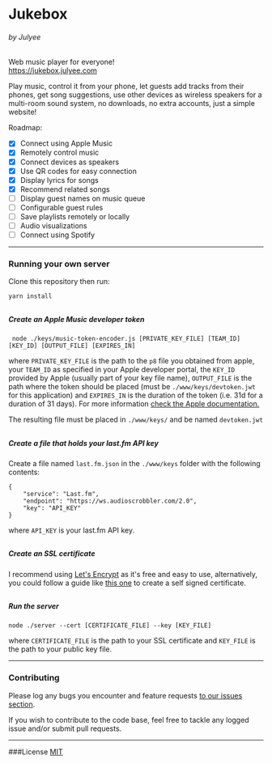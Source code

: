 # Jukebox
###### by  Julyee

Web music player for everyone!  
https://jukebox.julyee.com

Play music, control it from your phone, let guests add tracks from their phones, get song suggestions, use other devices as wireless speakers for a multi-room sound system, no downloads, no extra accounts, just a simple website!

Roadmap:  
- [x] Connect using Apple Music
- [x] Remotely control music
- [x] Connect devices as speakers
- [x] Use QR codes for easy connection
- [x] Display lyrics for songs
- [x] Recommend related songs
- [ ] Display guest names on music queue
- [ ] Configurable guest rules
- [ ] Save playlists remotely or locally
- [ ] Audio visualizations
- [ ] Connect using Spotify

---
### Running your own server
Clone this repository then run:
```
yarn install
```

##
##### Create an Apple Music developer token
```
 node ./keys/music-token-encoder.js [PRIVATE_KEY_FILE] [TEAM_ID] [KEY_ID] [OUTPUT_FILE] [EXPIRES_IN]
```
where `PRIVATE_KEY_FILE` is the path to the `p8` file you obtained from apple, your `TEAM_ID` as specified in your Apple developer portal, the `KEY_ID` provided by Apple (usually part of your key file name), `OUTPUT_FILE` is the path where the token should be placed (must be `./www/keys/devtoken.jwt` for this application) and `EXPIRES_IN` is the duration of the token (i.e. 31d for a duration of 31 days). For more information [check the Apple documentation.](https://developer.apple.com/documentation/applemusicapi/getting_keys_and_creating_tokens)

The resulting file must be placed in `./www/keys/` and be named `devtoken.jwt`

##
##### Create a file that holds your last.fm API key
Create a file named `last.fm.json` in the `./www/keys` folder with the following contents:
```
{
    "service": "Last.fm",
    "endpoint": "https://ws.audioscrobbler.com/2.0",
    "key": "API_KEY"
}

```
where `API_KEY` is your last.fm API key.

##
##### Create an SSL certificate
I recommend using [Let's Encrypt](https://letsencrypt.org/) as it's free and easy to use, alternatively, you could follow a guide like [this one](https://help.ubuntu.com/lts/serverguide/certificates-and-security.html.en) to create a self signed certificate.

##
##### Run the server
```
node ./server --cert [CERTIFICATE_FILE] --key [KEY_FILE]
```
where `CERTIFICATE_FILE` is the path to your SSL certificate and `KEY_FILE` is the path to your public key file.

---
### Contributing
Please log any bugs you encounter and feature requests [to our issues section](https://github.com/Julyee/Jukebox/issues).

If you wish to contribute to the code base, feel free to tackle any logged issue and/or submit pull requests.

---
###License
[MIT](https://raw.githubusercontent.com/Julyee/Jukebox/master/LICENSE)
